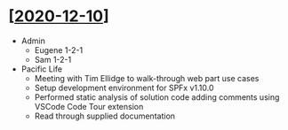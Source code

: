 # [[2020-12-10]]

- Admin
  - Eugene 1-2-1
  - Sam 1-2-1
- Pacific Life
  - Meeting with Tim Ellidge to walk-through web part use cases
  - Setup development environment for SPFx v1.10.0
  - Performed static analysis of solution code adding comments using VSCode Code Tour extension
  - Read through supplied documentation

[//begin]: # "Autogenerated link references for markdown compatibility"
[2020-12-10]: 2020-12-10 "2020-12-10"
[//end]: # "Autogenerated link references"